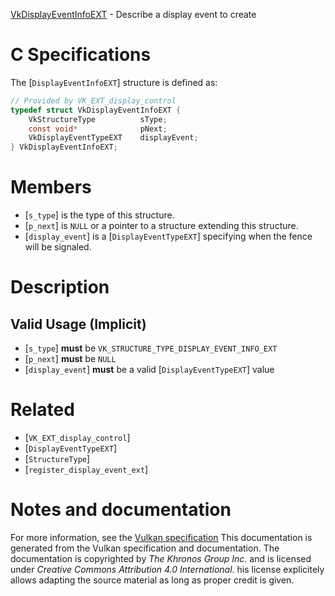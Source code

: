 [VkDisplayEventInfoEXT](https://www.khronos.org/registry/vulkan/specs/1.3-extensions/man/html/VkDisplayEventInfoEXT.html) - Describe a display event to create

# C Specifications
The [`DisplayEventInfoEXT`] structure is defined as:
```c
// Provided by VK_EXT_display_control
typedef struct VkDisplayEventInfoEXT {
    VkStructureType          sType;
    const void*              pNext;
    VkDisplayEventTypeEXT    displayEvent;
} VkDisplayEventInfoEXT;
```

# Members
- [`s_type`] is the type of this structure.
- [`p_next`] is `NULL` or a pointer to a structure extending this structure.
- [`display_event`] is a [`DisplayEventTypeEXT`] specifying when the fence will be signaled.

# Description
## Valid Usage (Implicit)
-  [`s_type`] **must**  be `VK_STRUCTURE_TYPE_DISPLAY_EVENT_INFO_EXT`
-  [`p_next`] **must**  be `NULL`
-  [`display_event`] **must**  be a valid [`DisplayEventTypeEXT`] value

# Related
- [`VK_EXT_display_control`]
- [`DisplayEventTypeEXT`]
- [`StructureType`]
- [`register_display_event_ext`]

# Notes and documentation
For more information, see the [Vulkan specification](https://www.khronos.org/registry/vulkan/specs/1.3-extensions/html/vkspec.html)
This documentation is generated from the Vulkan specification and documentation.
The documentation is copyrighted by *The Khronos Group Inc.* and is licensed under *Creative Commons Attribution 4.0 International*.
his license explicitely allows adapting the source material as long as proper credit is given.
        